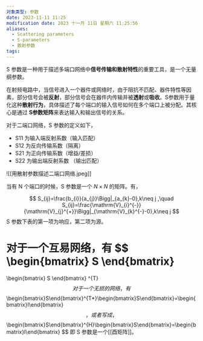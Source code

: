 ```yaml
---
对象类型: 参数
date: 2023-11-11 11:25
modification date: 2023 十一月 11日 星期六 11:25:56
aliases:
  - Scattering parameters
  - S-parameters
  - 散射参数
tags:
---
```

S 参数是一种用于描述多端口网络中**信号传输和散射特性**的重要工具，是一个无量纲参数。

在射频电路中，当信号进入一个器件或网络时，由于阻抗不匹配、器件特性等因素，部分信号会被**反射**，部分信号会在器件内传输并被**透射**或**吸收**。S参数用于量化这种**散射行为**，具体描述了每个端口的输入信号如何在多个端口上被分配。其核心是通过 **S参数矩阵**来表达输入和输出信号的关系。

对于二端口网络，S 参数的定义如下，

- S11 为输入端反射系数（输入匹配）
- S12 为反向传输系数（隔离）
- S21 为正向传输系数（增益/差损）
- S22 为输出端反射系数 （输出匹配）

![[用散射参数描述二端口网络.jpeg]]

当有 N 个端口的时候，S 参数是一个 $N\times N$ 的矩阵。有，

$$
S_{ij}=\frac{b_{i}}{a_{j}}\Bigg|_{a_{k}-0},k\neq j ,\quad S_{ij}=\frac{\mathrm{V}_{i}^{-}}{\mathrm{V}_{j}^{+}}\Bigg|_{\mathrm{V}_{k}^{-}-0},k\neq j
$$
S 参数下表的第一项为响应，第二项为源。

对于一个互易网络，有
$$
\begin{bmatrix}
S
\end{bmatrix}
=
\begin{bmatrix}
S
\end{bmatrix}
^{T}
$$
对于一个无损的网络，有
$$
\begin{bmatrix}S\end{bmatrix}^{T*}\begin{bmatrix}S\end{bmatrix}=\begin{bmatrix}I\end{bmatrix}
$$
，或者写成，
$$
\begin{bmatrix}S\end{bmatrix}^{H}\begin{bmatrix}S\end{bmatrix}=\begin{bmatrix}I\end{bmatrix}
$$
即 S 参数是一个[[酉矩阵]]。
